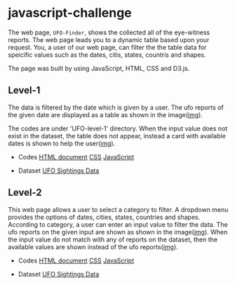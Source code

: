 # javascript-challenge

The web page, `UFO-Finder`, shows the collected all of the eye-witness reports.
The web page leads you to a dynamic table based upon your request. You, a user of our web page, can filter the the table data for speicific values such as the dates, citis, states, countris and shapes.

The page was built by using JavaScript, HTML, CSS and D3.js.

## Level-1

The data is filtered by the date which is given by a user. The ufo reports of the given date are displayed as a table as shown in the image([img](UFO-level-1/images/ufofinder_web.png)).

The codes are under 'UFO-level-1' directory. When the input value does not exist in the dataset, the table does not appear, instead a card with available dates is shown to help the user([img](UFO-level-1/images/ufofinder_dates.png)).

* Codes
    [HTML document](UFO-level-1/index.html)
    [CSS](UFO-level-1/static/css/style.css)
    [JavaScript](UFO-level-1/stattic/js/app.js)

* Dataset
    [UFO Sightings Data](UFO-level-1/static/js/data.js)

## Level-2 

This web page allows a user to select a category to filter. A dropdown menu provides the options of dates, cities, states, countries and shapes. According to category, a user can enter an input value to filter the data. The ufo reports on the given input are shown as shown in the image([img](UFO-level-2/images/ufofinder_web.png)). When the input value do not match with any of reports on the dataset, then the available values are shown instead of the ufo reports([img](UFO-level-2/images/ufofinder_shapes.png)).

* Codes
    [HTML document](UFO-level-2/index.html)
    [CSS](UFO-level-2/static/css/style.css)
    [JavaScript](UFO-level-2/stattic/js/app.js)

* Dataset
    [UFO Sightings Data](UFO-level-2/static/js/data.js)
